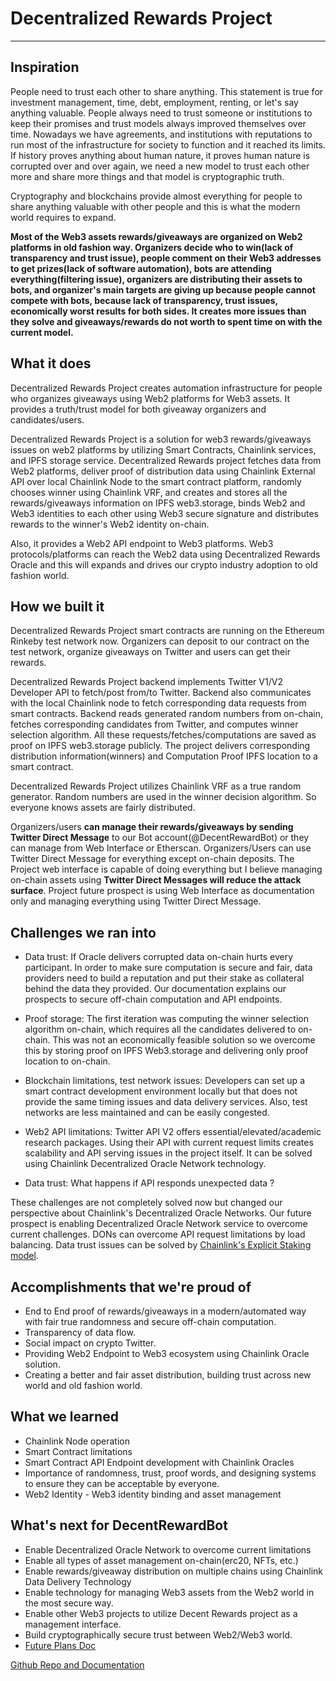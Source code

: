 # Decentralized Rewards Project
-----------------------------

## Inspiration

People need to trust each other to share anything. This statement is true for investment management, time, debt, employment, renting, or let's say anything valuable. People always need to trust someone or institutions to keep their promises and trust models always improved themselves over time. Nowadays we have agreements, and institutions with reputations to run most of the infrastructure for society to function and it reached its limits. If history proves anything about human nature, it proves human nature is corrupted over and over again, we need a new model to trust each other more and share more things and that model is cryptographic truth.

Cryptography and blockchains provide almost everything for people to share anything valuable with other people and this is what the modern world requires to expand.

**Most of the Web3 assets rewards/giveaways are organized on Web2 platforms in old fashion way. Organizers decide who to win(lack of transparency and trust issue), people comment on their Web3 addresses to get prizes(lack of software automation), bots are attending everything(filtering issue), organizers are distributing their assets to bots, and organizer's main targets are giving up because people cannot compete with bots, because lack of transparency, trust issues, economically worst results for both sides. It creates more issues than they solve and giveaways/rewards do not worth to spent time on with the current model.**

## What it does

Decentralized Rewards Project creates automation infrastructure for people who organizes giveaways using Web2 platforms for Web3 assets. It provides a truth/trust model for both giveaway organizers and candidates/users.

Decentralized Rewards Project is a solution for web3 rewards/giveaways issues on web2 platforms by utilizing Smart Contracts, Chainlink services, and IPFS storage service. Decentralized Rewards project fetches data from Web2 platforms, deliver proof of distribution data using Chainlink External API over local Chainlink Node to the smart contract platform, randomly chooses winner using Chainlink VRF, and creates and stores all the rewards/giveaways information on IPFS web3.storage, binds Web2 and Web3 identities to each other using Web3 secure signature and distributes rewards to the winner's Web2 identity on-chain.

Also, it provides a Web2 API endpoint to Web3 platforms. Web3 protocols/platforms can reach the Web2 data using Decentralized Rewards Oracle and this will expands and drives our crypto industry adoption to old fashion world.

## How we built it

Decentralized Rewards Project smart contracts are running on the Ethereum Rinkeby test network now. Organizers can deposit to our contract on the test network, organize giveaways on Twitter and users can get their rewards.

Decentralized Rewards Project backend implements Twitter V1/V2 Developer API to fetch/post from/to Twitter. Backend also communicates with the local Chainlink node to fetch corresponding data requests from smart contracts. Backend reads generated random numbers from on-chain, fetches corresponding candidates from Twitter, and computes winner selection algorithm. All these requests/fetches/computations are saved as proof on IPFS web3.storage publicly. The project delivers corresponding distribution information(winners) and Computation Proof IPFS location to a smart contract.

Decentralized Rewards Project utilizes Chainlink VRF as a true random generator. Random numbers are used in the winner decision algorithm. So everyone knows assets are fairly distributed.

Organizers/users **can manage their rewards/giveaways by sending Twitter Direct Message** to our Bot account(@DecentRewardBot) or they can manage from Web Interface or Etherscan. Organizers/Users can use Twitter Direct Message for everything except on-chain deposits. The Project web interface is capable of doing everything but I believe managing on-chain assets using **Twitter Direct Messages will reduce the attack surface**. Project future prospect is using Web Interface as documentation only and managing everything using Twitter Direct Message.

## Challenges we ran into

- Data trust: If Oracle delivers corrupted data on-chain hurts every participant. In order to make sure computation is secure and fair, data providers need to build a reputation and put their stake as collateral behind the data they provided. Our documentation explains our prospects to secure off-chain computation and API endpoints.

- Proof storage: The first iteration was computing the winner selection algorithm on-chain, which requires all the candidates delivered to on-chain. This was not an economically feasible solution so we overcome this by storing proof on IPFS Web3.storage and delivering only proof location to on-chain.

- Blockchain limitations, test network issues: Developers can set up a smart contract development environment locally but that does not provide the same timing issues and data delivery services. Also, test networks are less maintained and can be easily congested.

- Web2 API limitations:
Twitter API V2 offers essential/elevated/academic research packages. Using their API with current request limits creates scalability and API serving issues in the project itself. It can be solved using Chainlink Decentralized Oracle Network technology.

- Data trust: What happens if API responds unexpected data ?

These challenges are not completely solved now but changed our perspective about Chainlink's Decentralized Oracle Networks. Our future prospect is enabling Decentralized Oracle Network service to overcome current challenges. DONs can overcome API request limitations by load balancing. Data trust issues can be solved by [Chainlink's Explicit Staking model](https://blog.chain.link/explicit-staking-in-chainlink-2-0/).

## Accomplishments that we're proud of

- End to End proof of rewards/giveaways in a modern/automated way with fair true randomness and secure off-chain computation.
- Transparency of data flow.
- Social impact on crypto Twitter.
- Providing Web2 Endpoint to Web3 ecosystem using Chainlink Oracle solution.
- Creating a better and fair asset distribution, building trust across new world and old fashion world.

## What we learned

- Chainlink Node operation
- Smart Contract limitations
- Smart Contract API Endpoint development with Chainlink Oracles
- Importance of randomness, trust, proof words, and designing systems to ensure they can be acceptable by everyone.
- Web2 Identity - Web3 identity binding and asset management

## What's next for DecentRewardBot

- Enable Decentralized Oracle Network to overcome current limitations
- Enable all types of asset management on-chain(erc20, NFTs, etc.)
- Enable rewards/giveaway distribution on multiple chains using Chainlink Data Delivery Technology
- Enable technology for managing Web3 assets from the Web2 world in the most secure way.
- Enable other Web3 projects to utilize Decent Rewards project as a management interface.
- Build cryptographically secure trust between Web2/Web3 world.
- [Future Plans Doc](https://github.com/cevatbostancioglu/decentreward/doc/blob/main/README_future.md)

[Github Repo and Documentation](https://github.com/cevatbostancioglu/decentreward])